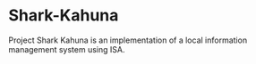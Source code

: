 Shark-Kahuna
============

Project Shark Kahuna is an implementation of a local information management system using ISA.
